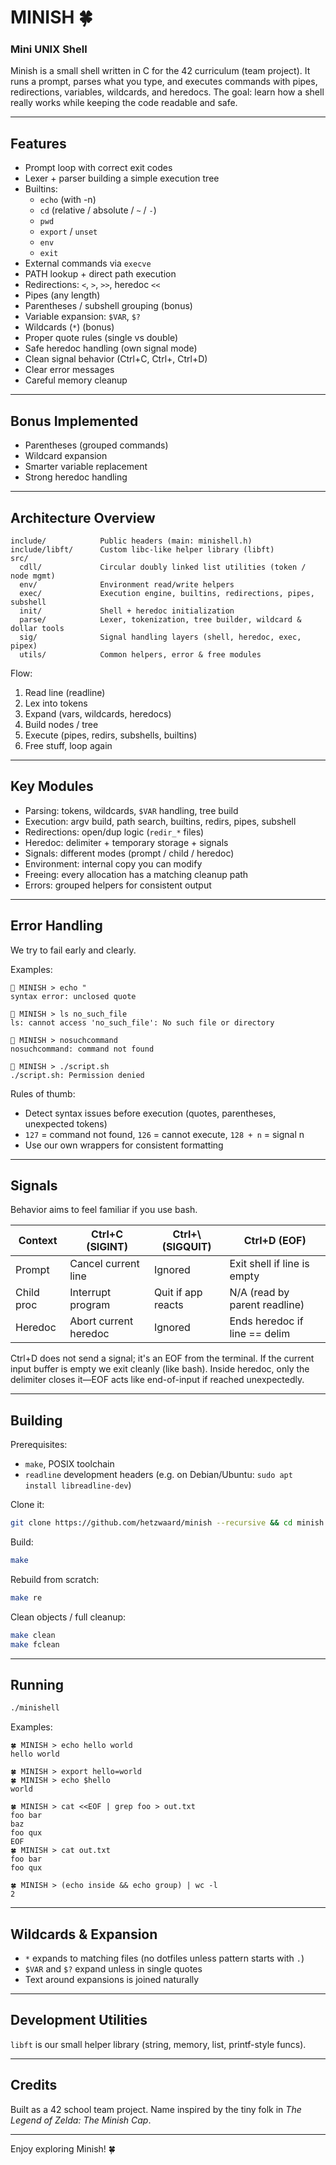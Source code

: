 # MINISH 🍀

### Mini UNIX Shell

Minish is a small shell written in C for the 42 curriculum (team project). It runs a prompt, parses what you type, and executes commands with pipes, redirections, variables, wildcards, and heredocs. The goal: learn how a shell really works while keeping the code readable and safe.

---
## Features
- Prompt loop with correct exit codes
- Lexer + parser building a simple execution tree
- Builtins:
  - `echo` (with -n)
  - `cd` (relative / absolute / `~` / `-`)
  - `pwd`
  - `export` / `unset`
  - `env`
  - `exit`
- External commands via `execve`
- PATH lookup + direct path execution
- Redirections: `<`, `>`, `>>`, heredoc `<<`
- Pipes (any length)
- Parentheses / subshell grouping (bonus)
- Variable expansion: `$VAR`, `$?`
- Wildcards (`*`) (bonus)
- Proper quote rules (single vs double)
- Safe heredoc handling (own signal mode)
- Clean signal behavior (Ctrl+C, Ctrl+\, Ctrl+D)
- Clear error messages
- Careful memory cleanup

---
## Bonus Implemented
- Parentheses (grouped commands)
- Wildcard expansion
- Smarter variable replacement
- Strong heredoc handling

---
## Architecture Overview
```
include/            Public headers (main: minishell.h)
include/libft/      Custom libc-like helper library (libft)
src/
  cdll/             Circular doubly linked list utilities (token / node mgmt)
  env/              Environment read/write helpers
  exec/             Execution engine, builtins, redirections, pipes, subshell
  init/             Shell + heredoc initialization
  parse/            Lexer, tokenization, tree builder, wildcard & dollar tools
  sig/              Signal handling layers (shell, heredoc, exec, pipex)
  utils/            Common helpers, error & free modules
```
Flow:
1. Read line (readline)
2. Lex into tokens
3. Expand (vars, wildcards, heredocs)
4. Build nodes / tree
5. Execute (pipes, redirs, subshells, builtins)
6. Free stuff, loop again

---
## Key Modules
- Parsing: tokens, wildcards, `$VAR` handling, tree build
- Execution: argv build, path search, builtins, redirs, pipes, subshell
- Redirections: open/dup logic (`redir_*` files)
- Heredoc: delimiter + temporary storage + signals
- Signals: different modes (prompt / child / heredoc)
- Environment: internal copy you can modify
- Freeing: every allocation has a matching cleanup path
- Errors: grouped helpers for consistent output

---
## Error Handling
We try to fail early and clearly.

Examples:
```
🚧 MINISH > echo "
syntax error: unclosed quote

🚧 MINISH > ls no_such_file
ls: cannot access 'no_such_file': No such file or directory

🚧 MINISH > nosuchcommand
nosuchcommand: command not found

🚧 MINISH > ./script.sh
./script.sh: Permission denied
```
Rules of thumb:
- Detect syntax issues before execution (quotes, parentheses, unexpected tokens)
- `127` = command not found, `126` = cannot execute, `128 + n` = signal n
- Use our own wrappers for consistent formatting

---
## Signals
Behavior aims to feel familiar if you use bash.

| Context    | Ctrl+C (SIGINT)           | Ctrl+\ (SIGQUIT) | Ctrl+D (EOF)                    |
|------------|---------------------------|------------------|---------------------------------|
| Prompt     | Cancel current line       | Ignored          | Exit shell if line is empty     |
| Child proc | Interrupt program         | Quit if app reacts| N/A (read by parent readline)  |
| Heredoc    | Abort current heredoc     | Ignored          | Ends heredoc if line == delim   |

Ctrl+D does not send a signal; it's an EOF from the terminal. If the current input buffer is empty we exit cleanly (like bash). Inside heredoc, only the delimiter closes it—EOF acts like end-of-input if reached unexpectedly.

---
## Building
Prerequisites:
- `make`, POSIX toolchain
- `readline` development headers (e.g. on Debian/Ubuntu: `sudo apt install libreadline-dev`)

Clone it:
```bash
git clone https://github.com/hetzwaard/minish --recursive && cd minish
```
Build:
```bash
make
```
Rebuild from scratch:
```bash
make re
```
Clean objects / full cleanup:
```bash
make clean
make fclean
```

---
## Running
```bash
./minishell
```
Examples:
```
🍀 MINISH > echo hello world
hello world

🍀 MINISH > export hello=world
🍀 MINISH > echo $hello
world

🍀 MINISH > cat <<EOF | grep foo > out.txt
foo bar
baz
foo qux
EOF
🍀 MINISH > cat out.txt 
foo bar
foo qux

🍀 MINISH > (echo inside && echo group) | wc -l
2
```

---
## Wildcards & Expansion
- `*` expands to matching files (no dotfiles unless pattern starts with `.`)
- `$VAR` and `$?` expand unless in single quotes
- Text around expansions is joined naturally

---
## Development Utilities
`libft` is our small helper library (string, memory, list, printf-style funcs).

---
## Credits
Built as a 42 school team project. Name inspired by the tiny folk in *The Legend of Zelda: The Minish Cap*.

---
Enjoy exploring Minish! 🍀
